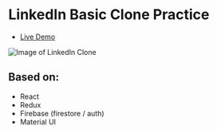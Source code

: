# LinkedIn Basic Clone Practice

- [Live Demo](https://linkedin-clone-77022.web.app/)

![Image of LinkedIn Clone](https://i.ibb.co/KNmVN5t/linkedin-Capture.jpg)

## Based on:

- React
- Redux
- Firebase (firestore / auth)
- Material UI


